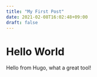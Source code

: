 ```yaml
---
title: "My First Post"
date: 2021-02-08T16:02:48+09:00
draft: false
---
```


# Hello World

Hello from Hugo, what a great tool!
